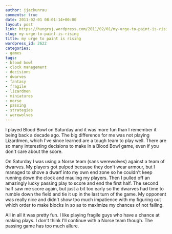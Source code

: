 ```yaml
---
author: jjackunrau
comments: true
date: 2011-02-01 08:01:14+00:00
layout: post
link: https://hungryj.wordpress.com/2011/02/01/my-urge-to-paint-is-rising/
slug: my-urge-to-paint-is-rising
title: my urge to paint is rising
wordpress_id: 2622
categories:
- games
tags:
- blood bowl
- clock management
- decisions
- dwarves
- fantasy
- fragile
- lizardmen
- miniatures
- norse
- passing
- strategies
- werewolves
---
```


I played Blood Bowl on Saturday and it was more fun than I remember it being back a decade ago. The big difference for me was not playing Lizardmen, which I've since learned are a tough team to play well. There are so many interesting decisions to make in a Blood Bowl game, even if you don't care about the score.

On Saturday I was using a Norse team (sans werewolves) against a team of dwarves. My players got pulped because they don't wear armour, but I managed to shove a dwarf into my own end zone so he couldn't keep running down the clock and mauling my players. Then I pulled off an amazingly lucky passing play to score and end the first half. The second half saw me score again, but just a bit too early so the dwarves had time to rumble down the field and tie it up in the last turn of the game. My opponent was really nice and didn't show too much impatience with my figuring out which order to make blocks in so as to maximize my chances of not failing.

All in all it was pretty fun. I like playing fragile guys who have a chance at making plays. I don't think I'll continue with a Norse team though. The passing game has too much allure.
